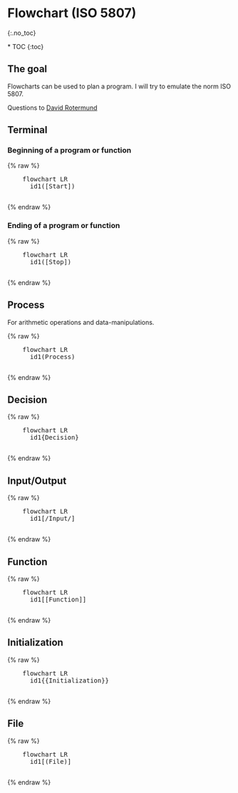 # Flowchart (ISO 5807)
{:.no_toc}

<nav markdown="1" class="toc-class">
* TOC
{:toc}
</nav>

## The goal

Flowcharts can be used to plan a program. I will try to emulate the norm ISO 5807. 

Questions to [David Rotermund](mailto:davrot@uni-bremen.de)


## Terminal 

### Beginning of a program or function

{% raw %} 
  <pre class="mermaid">
    flowchart LR
      id1([Start])
  </pre>
{% endraw %}

### Ending of a program or function

{% raw %} 
  <pre class="mermaid">
    flowchart LR
      id1([Stop])
  </pre>  
{% endraw %}

## Process

For arithmetic operations and data-manipulations. 

{% raw %} 
  <pre class="mermaid">
    flowchart LR
      id1(Process)
  </pre>  
{% endraw %}

## Decision

{% raw %} 
  <pre class="mermaid">
    flowchart LR
      id1{Decision}
  </pre>  
{% endraw %}

## Input/Output

{% raw %} 
  <pre class="mermaid">
    flowchart LR
      id1[/Input/]
  </pre>  
{% endraw %}

## Function

{% raw %} 
  <pre class="mermaid">
    flowchart LR
      id1[[Function]]
  </pre>  
{% endraw %}

## Initialization

{% raw %} 
  <pre class="mermaid">
    flowchart LR
      id1{{Initialization}}
  </pre>  
{% endraw %}

## File

{% raw %} 
  <pre class="mermaid">
    flowchart LR
      id1[(File)]
  </pre>  
{% endraw %}





